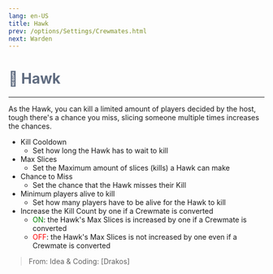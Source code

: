```yaml
---
lang: en-US
title: Hawk
prev: /options/Settings/Crewmates.html
next: Warden
---
```


# <font color="#606c80">🦅 <b>Hawk</b></font> <Badge text="Ghost" type="tip" vertical="middle"/>
---

As the Hawk, you can kill a limited amount of players decided by the host, tough there's a chance you miss, slicing someone multiple times increases the chances.

* Kill Cooldown
  * Set how long the Hawk has to wait to kill
* Max Slices
  * Set the Maximum amount of slices (kills) a Hawk can make
* Chance to Miss
  * Set the chance that the Hawk misses their Kill
* Minimum players alive to kill
  * Set how many players have to be alive for the Hawk to kill
* Increase the Kill Count by one if a Crewmate is converted
  * <font color=green>ON</font>: the Hawk's Max Slices is increased by one if a Crewmate is converted
  * <font color=red>OFF</font>: the Hawk's Max Slices is not increased by one even if a Crewmate is converted


> From: Idea & Coding: [Drakos]